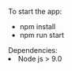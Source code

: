 <p> 
To start the app: 
  <ul>
    <li>npm install</li>
    <li>npm run start</li>
  </ul>
  Dependencies: 
  <li> Node js > 9.0 </li>
</p>
